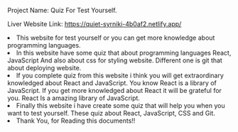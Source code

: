 <!-- Project Name -->
Project Name: Quiz For Test Yourself.

<!-- Website Live Link -->
Liver Website Link: https://quiet-syrniki-4b0af2.netlify.app/

<!-- My Project Details -->
<li>
    This website for test yourself or you can get more knowledge about programming languages.
</li>

<li>
    In this website have some quiz that about programming languages React, JavaScript And also about css for styling website. Different one is git that about deploying website. 
</li>

<li>
    If you complete quiz from this website i think you will get extraordinary knowledged about React and JavaScript. You know React is a library of JavaScript. If you get more knowledged about React it will be grateful for you. React Is a amazing library of JavaScript.
</li>

<li>
    Finally this website i have create some quiz that will help you when you want to test yourself. These quiz about React, JavaScript, CSS and Git.
</li>

<li>
    Thank You, for Reading this documents!!
</li>